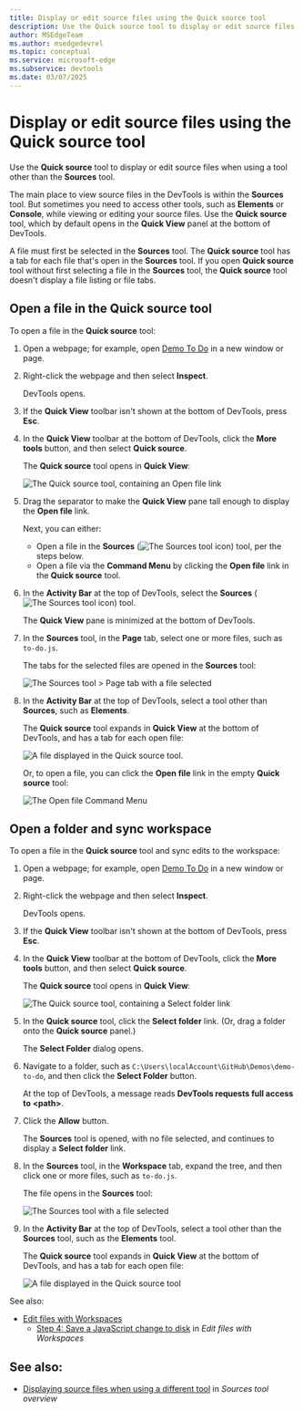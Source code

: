 ```yaml
---
title: Display or edit source files using the Quick source tool
description: Use the Quick source tool to display or edit source files when using a tool other than the Sources tool.
author: MSEdgeTeam
ms.author: msedgedevrel
ms.topic: conceptual
ms.service: microsoft-edge
ms.subservice: devtools
ms.date: 03/07/2025
---
```

# Display or edit source files using the Quick source tool
<!-- the present file & upstream are written independently https://developer.chrome.com/docs/devtools/quick-source -->

Use the **Quick source** tool to display or edit source files when using a tool other than the **Sources** tool.

The main place to view source files in the DevTools is within the **Sources** tool.  But sometimes you need to access other tools, such as **Elements** or **Console**, while viewing or editing your source files.  Use the **Quick source** tool, which by default opens in the **Quick View** panel at the bottom of DevTools.

A file must first be selected in the **Sources** tool.  The **Quick source** tool has a tab for each file that's open in the **Sources** tool.  If you open **Quick source** tool without first selecting a file in the **Sources** tool, the **Quick source** tool doesn't display a file listing or file tabs.


<!-- ====================================================================== -->
## Open a file in the Quick source tool

To open a file in the **Quick source** tool:

1. Open a webpage; for example, open [Demo To Do](https://microsoftedge.github.io/Demos/demo-to-do/) in a new window or page.

1. Right-click the webpage and then select **Inspect**.

   DevTools opens.

1. If the **Quick View** toolbar isn't shown at the bottom of DevTools, press **Esc**.

1. In the **Quick View** toolbar at the bottom of DevTools, click the **More tools** button, and then select **Quick source**.

   The **Quick source** tool opens in **Quick View**:

   ![The Quick source tool, containing an Open file link](./quick-source-tool-images/quick-source-open-file.png)

1. Drag the separator to make the **Quick View** pane tall enough to display the **Open file** link.

   Next, you can either:
   * Open a file in the **Sources** (![The Sources tool icon](./quick-source-tool-images/sources-icon.png)) tool, per the steps below.
   * Open a file via the **Command Menu** by clicking the **Open file** link in the **Quick source** tool.

1. In the **Activity Bar** at the top of DevTools, select the **Sources** (![The Sources tool icon](./quick-source-tool-images/sources-icon.png)) tool.

   The **Quick View** pane is minimized at the bottom of DevTools.

1. In the **Sources** tool, in the **Page** tab, select one or more files, such as `to-do.js`.

   The tabs for the selected files are opened in the **Sources** tool:

   ![The Sources tool > Page tab with a file selected](./quick-source-tool-images/sources-tool-page-tab-file-selected.png)

1. In the **Activity Bar** at the top of DevTools, select a tool other than **Sources**, such as **Elements**.

   The **Quick source** tool expands in **Quick View** at the bottom of DevTools, and has a tab for each open file:

   ![A file displayed in the Quick source tool.](./quick-source-tool-images/file-displayed-in-quick-source.png)<!-- 1st use -->


   Or, to open a file, you can click the **Open file** link in the empty **Quick source** tool:

   ![The Open file Command Menu](./quick-source-tool-images/open-file-command-menu.png)


<!-- ====================================================================== -->
## Open a folder and sync workspace

To open a file in the **Quick source** tool and sync edits to the workspace:

1. Open a webpage; for example, open [Demo To Do](https://microsoftedge.github.io/Demos/demo-to-do/) in a new window or page.

1. Right-click the webpage and then select **Inspect**.

   DevTools opens.

1. If the **Quick View** toolbar isn't shown at the bottom of DevTools, press **Esc**.

1. In the **Quick View** toolbar at the bottom of DevTools, click the **More tools** button, and then select **Quick source**.

   The **Quick source** tool opens in **Quick View**:

   ![The Quick source tool, containing a Select folder link](./quick-source-tool-images/quick-source-select-folder.png)

1. In the **Quick source** tool, click the **Select folder** link.  (Or, drag a folder onto the **Quick source** panel.)

   The **Select Folder** dialog opens.

1. Navigate to a folder, such as `C:\Users\localAccount\GitHub\Demos\demo-to-do`, and then click the **Select Folder** button.

   At the top of DevTools, a message reads **DevTools requests full access to \<path\>**.

1. Click the **Allow** button.

   The **Sources** tool is opened, with no file selected, and continues to display a **Select folder** link.

1. In the **Sources** tool, in the **Workspace** tab, expand the tree, and then click one or more files, such as `to-do.js`.

   The file opens in the **Sources** tool:

   ![The Sources tool with a file selected](./quick-source-tool-images/sources-tool-with-file-selected.png)

1. In the **Activity Bar** at the top of DevTools, select a tool other than the **Sources** tool, such as the **Elements** tool.

   The **Quick source** tool expands in **Quick View** at the bottom of DevTools, and has a tab for each open file:

   ![A file displayed in the Quick source tool](./quick-source-tool-images/file-displayed-in-quick-source.png)<!-- 2nd use -->

See also:
* [Edit files with Workspaces](../workspaces/index.md)
   * [Step 4: Save a JavaScript change to disk](../workspaces/index.md#edit-javascript-and-save-changes-to-the-source-file) in _Edit files with Workspaces_


<!-- ====================================================================== -->
## See also:

* [Displaying source files when using a different tool](../sources/index.md#displaying-source-files-when-using-a-different-tool) in _Sources tool overview_
